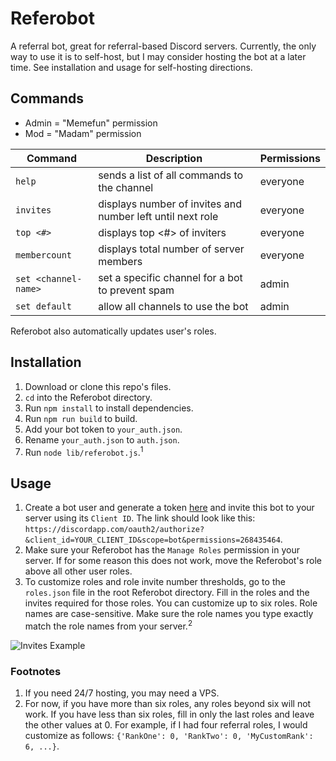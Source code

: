 # Referobot

A referral bot, great for referral-based Discord servers. Currently, the only way to use it is to self-host, but I may consider hosting the bot at a later time. See installation and usage for self-hosting directions.

## Commands

* Admin = "Memefun" permission
* Mod = "Madam" permission

|Command|Description|Permissions|
|---|---|--|
|`help`|sends a list of all commands to the channel|everyone|
|`invites`|displays number of invites and number left until next role|everyone|
|`top <#>`|displays top <#> of inviters|everyone|
|`membercount`|displays total number of server members|everyone|
|`set <channel-name>`|set a specific channel for a bot to prevent spam|admin|
|`set default`|allow all channels to use the bot|admin|

Referobot also automatically updates user's roles.

## Installation

1. Download or clone this repo's files.
2. `cd` into the Referobot directory.
3. Run `npm install` to install dependencies.
4. Run `npm run build` to build.
5. Add your bot token to `your_auth.json`.
6. Rename `your_auth.json` to `auth.json`.
7. Run `node lib/referobot.js`.<sup>1</sup>

## Usage

1. Create a bot user and generate a token [here](https://discordapp.com/developers/applications) and invite this bot to your server using its `Client ID`. The link should look like this: `https://discordapp.com/oauth2/authorize?&client_id=YOUR_CLIENT_ID&scope=bot&permissions=268435464`.
1. Make sure your Referobot has the `Manage Roles` permission in your server. If for some reason this does not work, move the Referobot's role above all other user roles.
2. To customize roles and role invite number thresholds, go to the `roles.json` file in the root Referobot directory. Fill in the roles and the invites required for those roles. You can customize up to six roles. Role names are case-sensitive. Make sure the role names you type exactly match the role names from your server.<sup>2</sup>

![Invites Example](https://raw.githubusercontent.com/brendacs/Referobot/master/images/ui-example.png)

### Footnotes

1. If you need 24/7 hosting, you may need a VPS.
2. For now, if you have more than six roles, any roles beyond six will not work. If you have less than six roles, fill in only the last roles and leave the other values at 0. For example, if I had four referral roles, I would customize as follows: `{'RankOne': 0, 'RankTwo': 0, 'MyCustomRank': 6, ...}`.
